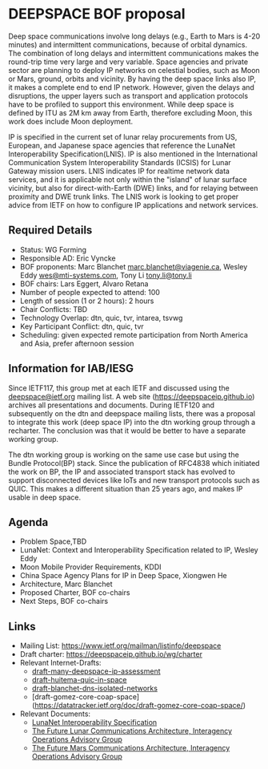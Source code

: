 # DEEPSPACE BOF proposal

Deep space communications involve long delays (e.g., Earth to Mars is 4-20 minutes) and intermittent communications, because of orbital dynamics. The combination of long delays and intermittent communications makes the round-trip time very large and very variable. Space agencies and private sector are planning to deploy IP networks on celestial bodies, such as Moon or Mars, ground, orbits and vicinity. By having the deep space links also IP, it makes a complete end to end IP network. However, given the delays and disruptions, the upper layers such as transport and application protocols have to be profiled to support this environment. While deep space is defined by ITU as 2M km away from Earth, therefore excluding Moon, this work does include Moon deployment.

IP is specified in the current set of lunar relay procurements from US, European, and Japanese space agencies that reference the LunaNet Interoperability Specification(LNIS). IP is also mentioned in the International Communication System Interoperability Standards (ICSIS) for Lunar Gateway mission users. LNIS indicates IP for realtime network data services, and it is applicable not only within the "island" of lunar surface vicinity, but also for direct-with-Earth (DWE) links, and for relaying between proximity and DWE trunk links. The LNIS work is looking to get proper advice from IETF on how to configure IP applications and network services. 

## Required Details
* Status: WG Forming
* Responsible AD: Eric Vyncke
* BOF proponents: Marc Blanchet <marc.blanchet@viagenie.ca>, Wesley Eddy <wes@mti-systems.com>, Tony Li <tony.li@tony.li>
* BOF chairs: Lars Eggert, Alvaro Retana
* Number of people expected to attend: 100
* Length of session (1 or 2 hours): 2 hours
* Chair Conflicts: TBD
* Technology Overlap: dtn, quic, tvr, intarea, tsvwg
* Key Participant Conflict: dtn, quic, tvr
* Scheduling: given expected remote participation from North America and Asia, prefer afternoon session

## Information for IAB/IESG
Since IETF117, this group met at each IETF and discussed using the deepspace@ietf.org mailing list. A web site (https://deepspaceip.github.io) archives all presentations and documents.
During IETF120 and subsequently on the dtn and deepspace mailing lists, there was a proposal to integrate this work (deep space IP) into the dtn working group through a recharter. The conclusion was that it would be better to have a separate working group. 

The dtn working group is working on the same use case but using the Bundle Protocol(BP) stack. Since the publication of RFC4838 which initiated the work on BP, the IP and associated transport stack has evolved to support disconnected devices like IoTs and new transport protocols such as QUIC. This makes a different situation than 25 years ago, and makes IP usable in deep space.

## Agenda
* Problem Space,TBD 
* LunaNet: Context and Interoperability Specification related to IP, Wesley Eddy
* Moon Mobile Provider Requirements, KDDI
* China Space Agency Plans for IP in Deep Space, Xiongwen He
* Architecture, Marc Blanchet
* Proposed Charter, BOF co-chairs
* Next Steps, BOF co-chairs

## Links
* Mailing List: https://www.ietf.org/mailman/listinfo/deepspace
* Draft charter: https://deepspaceip.github.io/wg/charter
* Relevant Internet-Drafts:
  * [draft-many-deepspace-ip-assessment](https://datatracker.ietf.org/doc/draft-many-deepspace-ip-assessment/) 
  * [draft-huitema-quic-in-space](https://datatracker.ietf.org/doc/draft-huitema-quic-in-space/)
  * [draft-blanchet-dns-isolated-networks](https://datatracker.ietf.org/doc/draft-blanchet-dns-isolated-networks)
  * [draft-gomez-core-coap-space] (https://datatracker.ietf.org/doc/draft-gomez-core-coap-space/)
* Relevant Documents:
  * [LunaNet Interoperability Specification](https://www.nasa.gov/directorates/somd/space-communications-navigation-program/lunanet-interoperability-specification/)
  * [The Future Lunar Communications Architecture, Interagency Operations Advisory Group](https://www.ioag.org/Public%20Documents/Lunar%20communications%20architecture%20study%20report%20FINAL%20v1.3.pdf)
  * [The Future Mars Communications Architecture, Interagency Operations Advisory Group](https://www.ioag.org/Public%20Documents/MBC%20architecture%20report%20final%20version%20PDF.pdf)

